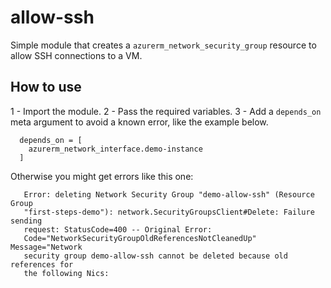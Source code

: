 # allow-ssh

Simple module that creates a `azurerm_network_security_group` resource to allow
SSH connections to a VM.

## How to use

1 - Import the module.
2 - Pass the required variables.
3 - Add a `depends_on` meta argument to avoid a known error, like the example
below.

```
  depends_on = [
    azurerm_network_interface.demo-instance
  ]
```

Otherwise you might get errors like this one:


```
   Error: deleting Network Security Group "demo-allow-ssh" (Resource Group
   "first-steps-demo"): network.SecurityGroupsClient#Delete: Failure sending
   request: StatusCode=400 -- Original Error:
   Code="NetworkSecurityGroupOldReferencesNotCleanedUp" Message="Network
   security group demo-allow-ssh cannot be deleted because old references for
   the following Nics:
```

